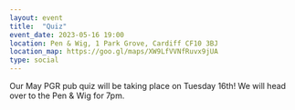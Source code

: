 ```yaml
---
layout: event
title:  "Quiz"
event_date: 2023-05-16 19:00
location: Pen & Wig, 1 Park Grove, Cardiff CF10 3BJ
location_map: https://goo.gl/maps/XW9LfVVNfRuvx9jUA
type: social
---
```


Our May PGR pub quiz will be taking place on Tuesday 16th! We will head over to the Pen & Wig for 7pm.
